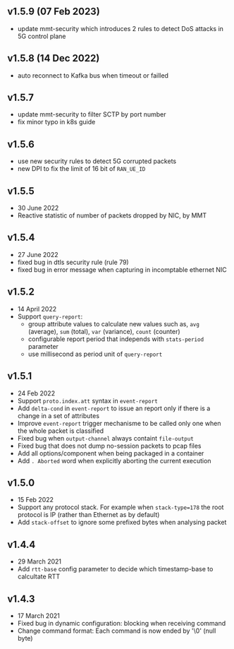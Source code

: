 ## v1.5.9 (07 Feb 2023)
- update mmt-security which introduces 2 rules to detect DoS attacks in 5G control plane

## v1.5.8 (14 Dec 2022)
- auto reconnect to Kafka bus when timeout or failled

## v1.5.7
- update mmt-security to filter SCTP by port number
- fix minor typo in k8s guide 

## v1.5.6
- use new security rules to detect 5G corrupted packets
- new DPI to fix the limit of 16 bit of `RAN_UE_ID`

## v1.5.5
- 30 June 2022
- Reactive statistic of number of packets dropped by NIC, by MMT

## v1.5.4
- 27 June 2022
- fixed bug in dtls security rule (rule 79)
- fixed bug in error message when capturing in incomptable ethernet NIC
      
## v1.5.2
- 14 April 2022
- Support `query-report`:
   + group attribute values to calculate new values such as, `avg` (average), `sum` (total), `var` (variance), `count` (counter)
   + configurable report period that independs with `stats-period` parameter
   + use millisecond as period unit of `query-report`

## v1.5.1
- 24 Feb 2022
- Support `proto.index.att` syntax in `event-report`
- Add `delta-cond` in `event-report` to issue an report only if there is a change in a set of attributes
- Improve `event-report` trigger mechanisme to be called only one when the whole packet is classified
- Fixed bug when `output-channel` always containt `file-output`
- Fixed bug that does not dump no-session packets to pcap files
- Add all options/component when being packaged in a container
- Add `. Aborted` word when explicitly aborting the current execution

## v1.5.0
- 15 Feb 2022
- Support any protocol stack. For example when `stack-type=178` the root protocol is IP (rather than Ethernet as by default)
- Add `stack-offset` to ignore some prefixed bytes when analysing packet

## v1.4.4
- 29 March 2021
- Add `rtt-base` config parameter to decide which timestamp-base to calcultate RTT

## v1.4.3

- 17 March 2021
- Fixed bug in dynamic configuration: blocking when receiving command
- Change command format: Each command is now ended by '\0' (null byte) 